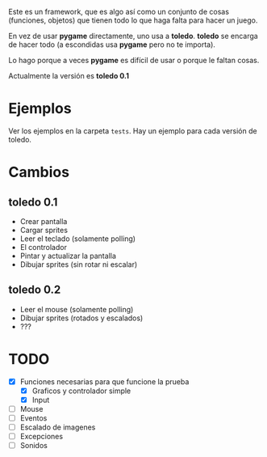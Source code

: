 Este es un framework, que es algo así como un conjunto de cosas (funciones,
objetos) que tienen todo lo que haga falta para hacer un juego.

En vez de usar **pygame** directamente, uno usa a **toledo**. **toledo** se
encarga de hacer todo (a escondidas usa **pygame** pero no te importa).

Lo hago porque a veces **pygame** es difícil de usar o porque le faltan cosas.

Actualmente la versión es **toledo 0.1**

# Ejemplos

Ver los ejemplos en la carpeta `tests`. Hay un ejemplo para cada versión de
toledo.

# Cambios

## toledo 0.1

- Crear pantalla
- Cargar sprites
- Leer el teclado (solamente polling)
- El controlador
- Pintar y actualizar la pantalla
- Dibujar sprites (sin rotar ni escalar)

## toledo 0.2

- Leer el mouse (solamente polling)
- Dibujar sprites (rotados y escalados)
- ???

# TODO

- [X] Funciones necesarias para que funcione la prueba
    - [X] Graficos y controlador simple
    - [X] Input
- [ ] Mouse
- [ ] Eventos
- [ ] Escalado de imagenes
- [ ] Excepciones
- [ ] Sonidos
